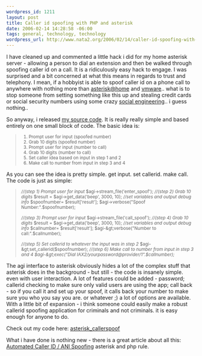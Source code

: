 ```yaml
--- 
wordpress_id: 1211
layout: post
title: Caller id spoofing with PHP and asterisk
date: 2006-02-14 14:28:58 -06:00
tags: general, technology, technology
wordpress_url: http://www.nata2.org/2006/02/14/caller-id-spoofing-with-php-and-asterisk/
---
```

I have cleaned up and commented a little hack i did for my home asterisk server - allowing a person to dial an extension and then be walked through spoofing caller id on a call. It is a ridiculously easy hack to engage. I was surprised and a bit concerned at what this means in regards to trust and telephony. I mean, if a hobbyist is able to spoof caller id on a phone call to anywhere with nothing more than <a href="http://asteriskathome.sourceforge.net/">asterisk@home</a> and <a href="http://www.vmware.com/products/server/">vmware</a>.. what is to stop someone from setting something like this up and stealing credit cards or social security numbers using some crazy <a href="http://en.wikipedia.org/wiki/Social_engineering_%28computer_security%29">social engineering</a>.. i guess nothing..

So anyway, i released <a href="http://asteriskathome.sourceforge.net/">my source code</a>. It is really really simple and based entirely on one small block of code. The basic idea is:
<blockquote><small></small>

<small>
<ol>
	<li>Prompt user for input (spoofed number)</li>
	<li>Grab 10 digits (spoofed number)</li>
	<li>Prompt user for input (number to call)</li>
	<li>Grab 10 digits (number to call)</li>
	<li>Set caller idea based on input in step 1 and 2</li>
	<li>Make call to number from input in step 3 and 4</li>
</ol>
</small></blockquote>
As you can see the idea is pretty simple. get input. set callerid. make call. The code is just as simple:
<blockquote><small><span style="font-style: italic">//(step 1) Prompt user for input</span>
$agi-&gt;stream_file('enter_spoof'); <span style="font-style: italic">//(step 2) Grab 10 digits</span>
$result = $agi-&gt;get_data('beep', 3000, 10);
<span style="font-style: italic">//set variables and output debug info</span>
$spoofnumber= $result['result'];
$agi-&gt;verbose("Spoof Number:".$spoofnumber);</small>

<small><span style="font-style: italic">//(step 3) Prompt user for input</span>
$agi-&gt;stream_file('call_spoof');
<span style="font-style: italic">//(step 4) Grab 10 digits</span>
$result = $agi-&gt;get_data('beep', 3000, 10);
<span style="font-style: italic">//set variables and output debug info</span>
$callnumber= $result['result'];
$agi-&gt;verbose("Number to call:".$callnumber);

<span style="font-style: italic">//(step 5) Set callerid to whatever the input was in step 2</span>
$agi-&gt;set_callerid($spoofnumber);
<span style="font-style: italic">//(step 6) Make call to number from input in step 3 and 4
$agi-&gt;exec("Dial IAX2/yourpassword@provider/1".$callnumber);
</span>

</small></blockquote>
The agi interface to asterisk obviously hides a lot of the complex stuff that asterisk does in the background - but still - the code is insanely simple. even with user interaction. A lot of features could be added - password; callerid checking to make sure only valid users are using the app; call back - so if you call it and set up your spoof, it calls back your number to make sure you who you say you are. or whatever ;) a lot of options are available.
With a little bit of expansion - i think someone could easily make a robust callerid spoofing application for criminals and not criminals.  it is easy enough for anyone to do.

Check out my code here: <a href="http://stuff.harperreed.org/?path=code%2Fasterisk_callerspoof_php&amp;text=asterisk_callerspoof.phps"> asterisk_callerspoof
</a>

What i have done is nothing new - there is a great article about all this: <a href="http://www.rootsecure.net/?p=reports/callerid_spoofing">Automated Caller ID / ANI Spoofing</a>
asterisk and php rule.
